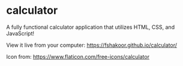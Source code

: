 # calculator
A fully functional calculator application that utilizes HTML, CSS, and JavaScript!

View it live from your computer: https://fshakoor.github.io/calculator/

Icon from: https://www.flaticon.com/free-icons/calculator